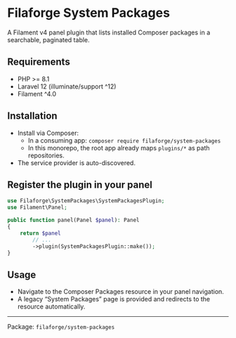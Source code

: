 # Filaforge System Packages

A Filament v4 panel plugin that lists installed Composer packages in a searchable, paginated table.

## Requirements
- PHP >= 8.1
- Laravel 12 (illuminate/support ^12)
- Filament ^4.0

## Installation
- Install via Composer:
  - In a consuming app: `composer require filaforge/system-packages`
  - In this monorepo, the root app already maps `plugins/*` as path repositories.
- The service provider is auto-discovered.

## Register the plugin in your panel
```php
use Filaforge\SystemPackages\SystemPackagesPlugin;
use Filament\Panel;

public function panel(Panel $panel): Panel
{
    return $panel
        // ...
        ->plugin(SystemPackagesPlugin::make());
}
```

## Usage
- Navigate to the Composer Packages resource in your panel navigation.
- A legacy “System Packages” page is provided and redirects to the resource automatically.

---
Package: `filaforge/system-packages`
